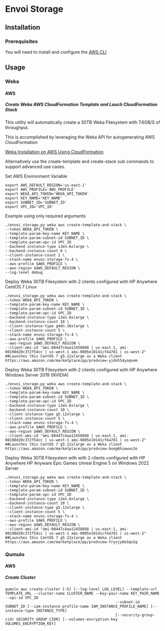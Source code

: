 # Envoi Storage

## Installation

### Prerequisites

You will need to install and configure the [AWS CLI](https://docs.aws.amazon.com/cli/latest/userguide/getting-started-install.html)  

## Usage

### Weka

#### AWS

##### Create Weka AWS CloudFormation Template and Lauch CloudFormation Stack

This utility will automatically create a 30TB Weka Filesystem with 7.6GB/S of throughput. 

This is accomplished by leveraging the Weka API for autogenerating AWS CloudFormation 

[Weka Installation on AWS Using CloudFormation](https://docs.weka.io/planning-and-installation/aws/weka-installation-on-aws-using-the-cloud-formation)

Alternatively use the create-template and create-stack sub commands to support advanced use cases.

Set AWS Environment Variable

```shell
export AWS_DEFAULT_REGION='us-east-1'
export AWS_PROFILE='AWS_PROFILE'
export WEKA_API_TOKEN='WEKA_API_TOKEN'
export KEY_NAME='KEY_NAME'
export SUBNET_ID='SUBNET_ID'
export VPC_ID='VPC_ID'
```

Example using only required arguments
```shell
./envoi_storage.py weka aws create-template-and-stack \
--token WEKA_API_TOKEN \
--template-param-key-name KEY_NAME \
--template-param-subnet-id SUBNET_ID \
--template-param-vpc-id VPC_ID
--backend-instance-type i3en.6xlarge \
--backend-instance-count 6 \
--client-instance-count 2 \
--stack-name envoi-storage-fs-4 \
--aws-profile $AWS_PROFILE \
--aws-region $AWS_DEFAULT_REGION \
--log-level debug
```

Deploy Weka 30TB Filesystem with 2 clients configured with HP Anywhere CentOS 7 Linux
```shell
./envoi_storage.py weka aws create-template-and-stack \
--token WEKA_API_TOKEN \
--template-param-key-name KEY_NAME \
--template-param-subnet-id SUBNET_ID \
--template-param-vpc-id VPC_ID
--backend-instance-type i3en.6xlarge \
--backend-instance-count 10 \
--client-instance-type g4dn.16xlarge \
--client-instance-count 5 \
--stack-name envoi-storage-fs-4 \
--aws-profile $AWS_PROFILE \
--aws-region $AWS_DEFAULT_REGION \
--client-ami-id "ami-08447c4aa12458688 | us-east-1, ami-08190d20c372f54cc | us-west-1 ami-0805e10141cf4a781 | us-west-2" ##Launches this CentOS 7 g5.12xlarge as a Weka client
https://aws.amazon.com/marketplace/pp/prodview-yjdn554yaqvem
```


Deploy Weka 30TB Filesystem with 2 clients configured with HP Anywhere Windows Server 2019 (NVIDIA) 
```shell
./envoi_storage.py weka aws create-template-and-stack \
--token WEKA_API_TOKEN \
--template-param-key-name KEY_NAME \
--template-param-subnet-id SUBNET_ID \
--template-param-vpc-id VPC_ID
--backend-instance-type i3en.6xlarge \
--backend-instance-count 10 \
--client-instance-type g5.12xlarge \
--client-instance-count 5 \
--stack-name envoi-storage-fs-4 \
--aws-profile $AWS_PROFILE \
--aws-region $AWS_DEFAULT_REGION \
--client-ami-id "ami-08447c4aa12458688 | us-east-1, ami-08190d20c372f54cc | us-west-1 ami-0805e10141cf4a781 | us-west-2" ##Launches this CentOS 7 g5.12xlarge as a Weka client
https://aws.amazon.com/marketplace/pp/prodview-boeg6hiewus3o
```

Deploy Weka 30TB Filesystem with with 2 clients configured with HP Anywhere HP Anyware Epic Games Unreal Engine 5 on Windows 2022 Server
```shell
./envoi_storage.py weka aws create-template-and-stack \
--token WEKA_API_TOKEN \
--template-param-key-name KEY_NAME \
--template-param-subnet-id SUBNET_ID \
--template-param-vpc-id VPC_ID
--backend-instance-type i3en.6xlarge \
--backend-instance-count 10 \
--client-instance-type g5.12xlarge \
--client-instance-count 5 \
--stack-name envoi-storage-fs-4 \
--aws-profile $AWS_PROFILE \
--aws-region $AWS_DEFAULT_REGION \
--client-ami-id "ami-08447c4aa12458688 | us-east-1, ami-08190d20c372f54cc | us-west-1 ami-0805e10141cf4a781 | us-west-2" ##Launches this CentOS 7 g5.12xlarge as a Weka client
https://aws.amazon.com/marketplace/pp/prodview-fryvjy6m3qn2q
```

### Qumulo

#### AWS

##### Create Cluster

```shell
qumulo aws create-cluster [-h] [--log-level LOG_LEVEL] --template-url TEMPLATE_URL --cluster-name CLUSTER_NAME --key-pair-name KEY_PAIR_NAME --vpc-id VPC_ID
                                                  --subnet-id SUBNET_ID [--iam-instance-profile-name IAM_INSTANCE_PROFILE_NAME] [--instance-type INSTANCE_TYPE]
                                                  [--security-group-cidr SECURITY_GROUP_CIDR] [--volumes-encryption-key VOLUMES_ENCRYPTION_KEY]
```
